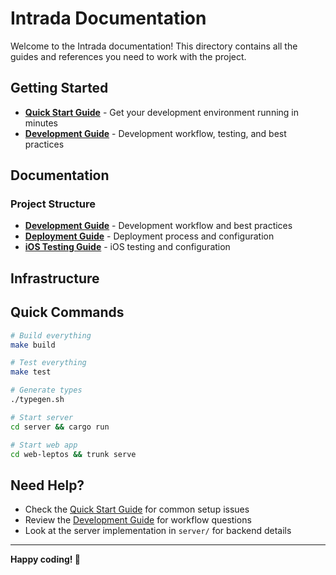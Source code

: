 # Intrada Documentation

Welcome to the Intrada documentation! This directory contains all the guides and references you need to work with the project.

## Getting Started

- **[Quick Start Guide](QUICKSTART.md)** - Get your development environment running in minutes
- **[Development Guide](DEVELOPMENT.md)** - Development workflow, testing, and best practices

## Documentation

### Project Structure
- **[Development Guide](DEVELOPMENT.md)** - Development workflow and best practices
- **[Deployment Guide](DEPLOYMENT.md)** - Deployment process and configuration
- **[iOS Testing Guide](IOS_TESTING.md)** - iOS testing and configuration

## Infrastructure

## Quick Commands

```bash
# Build everything
make build

# Test everything  
make test

# Generate types
./typegen.sh

# Start server
cd server && cargo run

# Start web app
cd web-leptos && trunk serve
```

## Need Help?

- Check the [Quick Start Guide](QUICKSTART.md) for common setup issues
- Review the [Development Guide](DEVELOPMENT.md) for workflow questions
- Look at the server implementation in `server/` for backend details

---

**Happy coding! 🎵** 